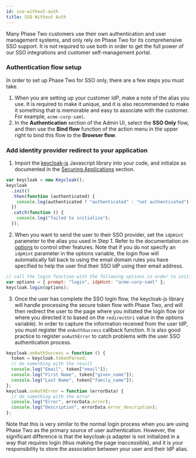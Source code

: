 ```yaml
---
id: sso-without-auth
title: SSO Without Auth
---
```


Many Phase Two customers use their own authentication and user management systems, and only rely on Phase Two for its comprehensive SSO support. It is not required to use both in order to get the full power of our SSO integrations and customer self-management portal.

### Authentication flow setup

In order to set up Phase Two for SSO only, there are a few steps you must take.

1. When you are setting up your customer IdP, make a note of the alias you use. It is required to make it unique, and it is also recommended to make it something that is memorable and easy to associate with the customer. For example, `acme-corp-saml`.
2. In the **Authentication** section of the Admin UI, select the **SSO Only** flow, and then use the **Bind flow** function of the action menu in the upper right to bind this flow to the **Browser flow**.

### Add identity provider redirect to your application

1. Import the [keycloak-js](https://www.npmjs.com/package/keycloak-js) Javascript library into your code, and initialze as documented in the [Securing Applications](../../securing-applications/javascript/) section.

```javascript
var keycloak = new Keycloak();
keycloak
  .init()
  .then(function (authenticated) {
    console.log(authenticated ? "authenticated" : "not authenticated");
  })
  .catch(function () {
    console.log("failed to initialize");
  });
```

2. When you want to send the user to their SSO provider, set the `idpHint` parameter to the alias you used in Step 1. Refer to the documentation on [options](https://www.keycloak.org/docs/latest/securing_apps/#login-options) to control other features. Note that if you do not specify an `idpHint` parameter in the options variable, the login flow will automatically fall back to using the email domain rules you have specified to help the user find their SSO IdP using their email address.

```javascript
// call the login function with the following options in order to initiate the SSO login flow
var options = { prompt: "login", idpHint: "acme-corp-saml" };
keycloak.login(options);
```

3. Once the user has complete the SSO login flow, the keycloak-js library will handle processing the secure token flow with Phase Two, and will then redirect the user to the page where you initiated the login flow (or where you directed it to based on the `redirectUri` value in the options variable). In order to capture the information received from the user IdP, you must register the `onAuthSuccess` callback function. It is also good practice to register `onAuthError` to catch problems with the user SSO authentication process.

```javascript
keycloak.onAuthSuccess = function () {
  token = keycloak.tokenParsed;
  // do something with the result
  console.log("Email", token["email"]);
  console.log("First Name", token["given_name"]);
  console.log("Last Name", token["family_name"]);
};
keycloak.onAuthError = function (errorData) {
  // do something with the error
  console.log("Error", errorData.error);
  console.log("Description", errorData.error_description);
};
```

Note that this is very similar to the normal login process when you are using Phase Two as the primary source of user authentication. However, the significant difference is that the keycloak-js adapter is not initialized in a way that requires login (thus making the page inaccessible), and it is your responsibility to store the association between your user and their IdP alias.
